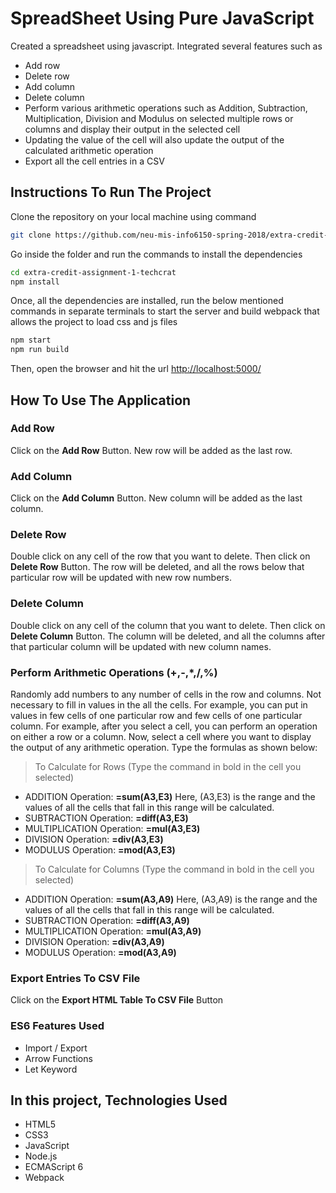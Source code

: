 # SpreadSheet Using Pure JavaScript

Created a spreadsheet using javascript. 
Integrated several features such as
- Add row
- Delete row
- Add column
- Delete column
- Perform various arithmetic operations such as Addition, Subtraction, Multiplication, Division and Modulus on selected multiple rows or columns and display their output in the selected cell
- Updating the value of the cell will also update the output of the calculated arithmetic operation
- Export all the cell entries in a CSV

## Instructions To Run The Project

Clone the repository on your local machine using command

```sh
git clone https://github.com/neu-mis-info6150-spring-2018/extra-credit-assignment-1-techcrat.git
```

Go inside the folder and run the commands to install the dependencies

```sh
cd extra-credit-assignment-1-techcrat
npm install
```

Once, all the dependencies are installed, run the below mentioned commands in separate terminals to start the server and build webpack that allows the project to load css and js files

```sh
npm start
npm run build
```

Then, open the browser and hit the url [http://localhost:5000/](http://localhost:5000/)

## How To Use The Application

### Add Row
Click on the **Add Row** Button. New row will be added as the last row.

### Add Column
Click on the **Add Column** Button. New column will be added as the last column.

### Delete Row
Double click on any cell of the row that you want to delete. Then click on **Delete Row** Button. The row will be deleted, and all the rows below that particular row will be updated with new row numbers.

### Delete Column
Double click on any cell of the column that you want to delete. Then click on **Delete Column** Button. The column will be deleted, and all the columns after that particular column will be updated with new column names.

### Perform Arithmetic Operations (+,-,*,/,%)
Randomly add numbers to any number of cells in the row and columns. Not necessary to fill in values in the all the cells. For example, you can put in values in few cells of one particular row and few cells of one particular column.
For example, after you select a cell, you can perform an operation on either a row or a column.
Now, select a cell where you want to display the output of any arithmetic operation. Type the formulas as shown below:

> To Calculate for Rows (Type the command in bold in the cell you selected)
- ADDITION Operation: **=sum(A3,E3)** Here, (A3,E3) is the range and the values of all the cells that fall in this range will be calculated.
- SUBTRACTION Operation: **=diff(A3,E3)**
- MULTIPLICATION Operation: **=mul(A3,E3)**
- DIVISION Operation: **=div(A3,E3)**
- MODULUS Operation: **=mod(A3,E3)**

> To Calculate for Columns (Type the command in bold in the cell you selected)
- ADDITION Operation: **=sum(A3,A9)** Here, (A3,A9) is the range and the values of all the cells that fall in this range will be calculated.
- SUBTRACTION Operation: **=diff(A3,A9)**
- MULTIPLICATION Operation: **=mul(A3,A9)**
- DIVISION Operation: **=div(A3,A9)**
- MODULUS Operation: **=mod(A3,A9)**

### Export Entries To CSV File
Click on the **Export HTML Table To CSV File** Button

### ES6 Features Used
- Import / Export
- Arrow Functions
- Let Keyword

## In this project, Technologies Used

- HTML5
- CSS3
- JavaScript
- Node.js
- ECMAScript 6
- Webpack